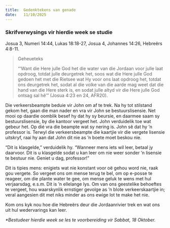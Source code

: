 ```yaml
---
title:  Gedenktekens van genade
date:   11/10/2025
---
```


### Skrifverwysings vir hierdie week se studie

Josua 3, Numeri 14:44, Lukas 18:18-27, Josua 4, Johannes 14:26, Hebreërs 4:8-11.

> <p>Geheueteks</p>
> “‘Want die Here julle God het die water van die Jordaan voor julle laat opdroog, totdat julle deurgetrek het, soos wat die Here julle God gedoen het met die Rietsee wat Hy voor ons laat opdroog het, totdat ons deurgetrek het, sodat al die volke van die aarde mag weet dat die hand van die Here sterk is, en sodat julle altyd vir die Here julle God ontsag sal hê’” (Josua 4:23 en 24, AFR20).

Die verkeersbeampte beduie vir John om af te trek. Na hy tot stilstand gekom het, gaan die man nader en vra vir John se bestuurslisensie. Net mooi op daardie oomblik besef hy dat hy sy beursie, en daarmee saam sy bestuurslisensie, by die kantoor vergeet het. John verduidelik toe wat gebeur het. Op dié vra die beampte wat sy nering is. John sê dat hy ’n professor is. Terwyl die verkeersbeampte die kaartjie vir die vergete lisensie uitskryf, raai hy aan dat John dit nie as ’n boete moet beskou nie.

“Dit is klasgelde,” verduidelik hy. “Wanneer mens iets wil leer, betaal jy daarvoor. Dit is u klasgelde sodat u kan leer om nie weer sonder ’n lisensie te bestuur nie. Geniet u dag, professor!”

Dit is tipies mens: enigiets wat nie konstant voor oë gehou word nie, raak gou vergete. So vergeet ons om mense terug te bel, om op e-posse te reageer, om die plante water te gee, om mense geluk te wens met hul verjaarsdag, e.s.m. Dit is ’n ellelange lys. Om van ons geestelike behoeftes te vergeet, hou waarskynlik ernstiger gevolge as ’n blote verkeerskaartjie in; veral aangesien dit met niks minder as ons ewige lot te make het nie.

Kom ons kyk nou hoe die Hebreërs deur die Jordaanrivier trek en wat ons uit hul wedervarings kan leer.

_*Bestudeer hierdie week se les te voorbereiding vir Sabbat, 18 Oktober._